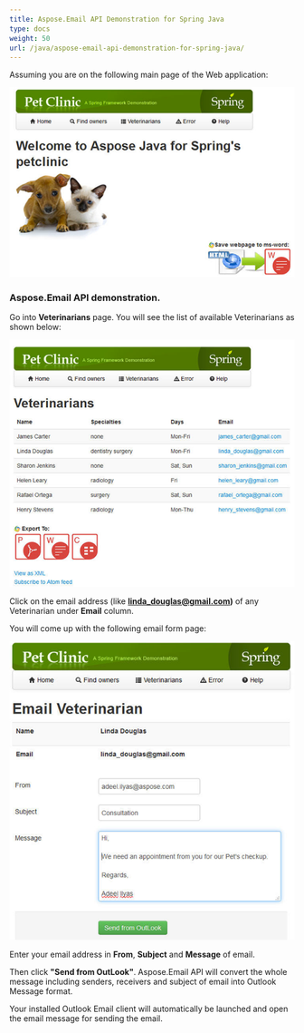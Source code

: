 ```yaml
---
title: Aspose.Email API Demonstration for Spring Java
type: docs
weight: 50
url: /java/aspose-email-api-demonstration-for-spring-java/
---
```


Assuming you are on the following main page of the Web application:

![todo:image_alt_text](aspose-email-api-demonstration-for-spring-java_1.png)
### **Aspose.Email API demonstration.**
Go into **Veterinarians** page. You will see the list of available Veterinarians as shown below: 

![todo:image_alt_text](aspose-email-api-demonstration-for-spring-java_2.png)

Click on the email address (like **linda_douglas@gmail.com)** of any Veterinarian under **Email** column.

You will come up with the following email form page: 

![todo:image_alt_text](aspose-email-api-demonstration-for-spring-java_3.png)

Enter your email address in **From**, **Subject** and **Message** of email.

Then click **"Send from OutLook"**. Aspose.Email API will convert the whole message including senders, receivers and subject of email into Outlook Message format.

Your installed Outlook Email client will automatically be launched and open the email message for sending the email.
